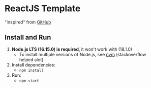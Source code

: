 # ReactJS Template

"Inspired" from [GitHub](https://github.com/issaafalkattan/React-Landing-Page-Template)

## Install and Run

1. **Node.js LTS (16.15.0) is required**, it won't work with (18.1.0)
    - To install multiple versions of Node.js, see [nvm](https://github.com/nvm-sh/nvm) (stackoverflow helped alot).
2. Install dependencies:
    - `npm install`
 3. Run:
    - `npm start`